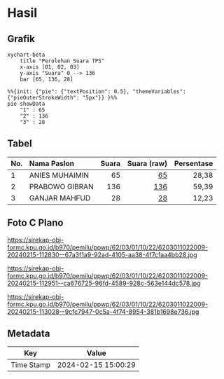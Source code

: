 # Hasil

## Grafik

```mermaid
xychart-beta
    title "Perolehan Suara TPS"
    x-axis [01, 02, 03]
    y-axis "Suara" 0 --> 136
    bar [65, 136, 28]
```

```mermaid
%%{init: {"pie": {"textPosition": 0.5}, "themeVariables": {"pieOuterStrokeWidth": "5px"}} }%%
pie showData
    "1" : 65
    "2" : 136
    "3" : 28
```

## Tabel

| No. | Nama Paslon    | Suara | Suara (raw) | Persentase |
|:--- |:-------------- | -----:| -----------:| ----------:|
| 1   | ANIES MUHAIMIN | 65    | [65][p-1]   | 28,38      |
| 2   | PRABOWO GIBRAN | 136   | [136][p-2]  | 59,39      |
| 3   | GANJAR MAHFUD  | 28    | [28][p-3]   | 12,23      |


[p-1]: https://github.com/gigit-pemilu/pemilu-2024-62-kalimantan-tengah/blob/main/pilpres/hitung-suara/sub/62-kalimantan-tengah/sub/03-kapuas/sub/01-selat/sub/1022-selat-barat/sub/009-tps/sub/paslon-1.txt
[p-2]: https://github.com/gigit-pemilu/pemilu-2024-62-kalimantan-tengah/blob/main/pilpres/hitung-suara/sub/62-kalimantan-tengah/sub/03-kapuas/sub/01-selat/sub/1022-selat-barat/sub/009-tps/sub/paslon-2.txt
[p-3]: https://github.com/gigit-pemilu/pemilu-2024-62-kalimantan-tengah/blob/main/pilpres/hitung-suara/sub/62-kalimantan-tengah/sub/03-kapuas/sub/01-selat/sub/1022-selat-barat/sub/009-tps/sub/paslon-3.txt

## Foto C Plano

https://sirekap-obj-formc.kpu.go.id/b970/pemilu/ppwp/62/03/01/10/22/6203011022009-20240215-112830--67a3f1a9-92ad-4105-aa38-4f7c1aa4bb28.jpg

https://sirekap-obj-formc.kpu.go.id/b970/pemilu/ppwp/62/03/01/10/22/6203011022009-20240215-112951--ca676725-96fd-4589-928c-563e144dc578.jpg

https://sirekap-obj-formc.kpu.go.id/b970/pemilu/ppwp/62/03/01/10/22/6203011022009-20240215-113028--9cfc7947-0c5a-4f74-8954-381b1698e736.jpg


## Metadata

| Key        | Value               |
| ---------- | ------------------- |
| Time Stamp | 2024-02-15 15:00:29 |




